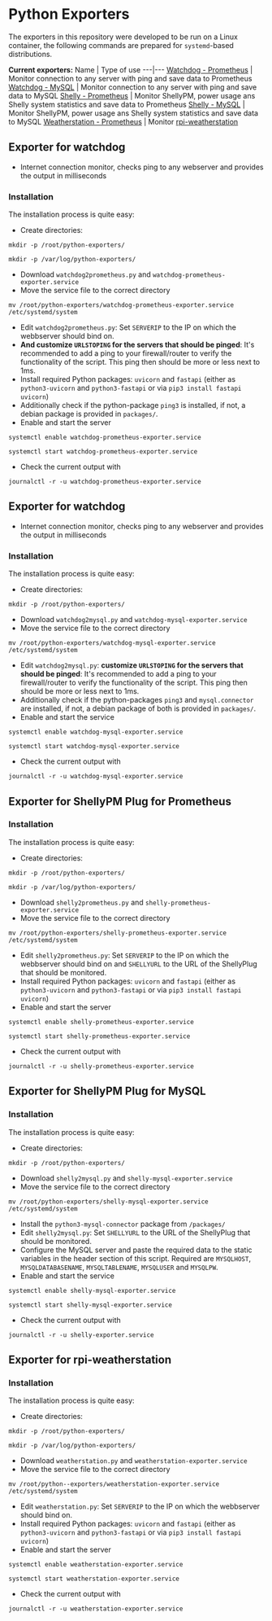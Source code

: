 # Python Exporters

The exporters in this repository were developed to be run on a Linux container, the following commands are prepared for ```systemd```-based distributions. 

**Current exporters:**
Name | Type of use
---|---
[Watchdog - Prometheus](#exporter-for-watchdog-for-prometheus) | Monitor connection to any server with ping and save data to Prometheus
[Watchdog - MySQL](#exporter-for-watchdog-for-mysql) | Monitor connection to any server with ping and save data to MySQL
[Shelly - Prometheus](#exporter-for-shellypm-plug-for-prometheus) | Monitor ShellyPM, power usage ans Shelly system statistics and save data to Prometheus
[Shelly - MySQL](#exporter-for-shellypm-plug-for-mysql) | Monitor ShellyPM, power usage ans Shelly system statistics and save data to MySQL
[Weatherstation - Prometheus](#exporter-for-rpi-weatherstation) | Monitor [rpi-weatherstation](https://github.com/Zyzonix/rpi-weatherstation)

## Exporter for watchdog 
 - Internet connection monitor, checks ping to any webserver and provides the output in milliseconds
### Installation

The installation process is quite easy:

 - Create directories:
```
mkdir -p /root/python-exporters/
```
```
mkdir -p /var/log/python-exporters/
```
 - Download ```watchdog2prometheus.py``` and ```watchdog-prometheus-exporter.service``` 
 - Move the service file to the correct directory
```
mv /root/python-exporters/watchdog-prometheus-exporter.service /etc/systemd/system
```  
 - Edit ```watchdog2prometheus.py```: Set ```SERVERIP``` to the IP on which the webbserver should bind on.
 - **And customize ```URLSTOPING``` for the servers that should be pinged**: It's recommended to add a ping to your firewall/router to verify the functionality of the script. This ping then should be more or less next to 1ms.
 - Install required Python packages: ```uvicorn``` and ```fastapi``` (either as ```python3-uvicorn``` and ```python3-fastapi``` or via ```pip3 install fastapi uvicorn```)
 - Additionally check if the python-package ```ping3``` is installed, if not, a debian package is provided in ```packages/```.
 - Enable and start the server
```
systemctl enable watchdog-prometheus-exporter.service
```
```
systemctl start watchdog-prometheus-exporter.service
```
 - Check the current output with
```
journalctl -r -u watchdog-prometheus-exporter.service
``` 

## Exporter for watchdog 
 - Internet connection monitor, checks ping to any webserver and provides the output in milliseconds
### Installation

The installation process is quite easy:

 - Create directories:
```
mkdir -p /root/python-exporters/
```
 - Download ```watchdog2mysql.py``` and ```watchdog-mysql-exporter.service``` 
 - Move the service file to the correct directory
```
mv /root/python-exporters/watchdog-mysql-exporter.service /etc/systemd/system
```  
 - Edit ```watchdog2mysql.py```: **customize ```URLSTOPING``` for the servers that should be pinged**: It's recommended to add a ping to your firewall/router to verify the functionality of the script. This ping then should be more or less next to 1ms.
 - Additionally check if the python-packages ```ping3``` and ```mysql.connector``` are installed, if not, a debian package of both is provided in ```packages/```.
 - Enable and start the service
```
systemctl enable watchdog-mysql-exporter.service
```
```
systemctl start watchdog-mysql-exporter.service
```
 - Check the current output with
```
journalctl -r -u watchdog-mysql-exporter.service
``` 

## Exporter for ShellyPM Plug for Prometheus

### Installation

The installation process is quite easy:

 - Create directories:
```
mkdir -p /root/python-exporters/
```
```
mkdir -p /var/log/python-exporters/
```
 - Download ```shelly2prometheus.py``` and ```shelly-prometheus-exporter.service``` 
 - Move the service file to the correct directory
```
mv /root/python-exporters/shelly-prometheus-exporter.service /etc/systemd/system
```  
 - Edit ```shelly2prometheus.py```: Set ```SERVERIP``` to the IP on which the webbserver should bind on and ```SHELLYURL``` to the URL of the ShellyPlug that should be monitored.
 - Install required Python packages: ```uvicorn``` and ```fastapi``` (either as ```python3-uvicorn``` and ```python3-fastapi``` or via ```pip3 install fastapi uvicorn```)
 - Enable and start the server
```
systemctl enable shelly-prometheus-exporter.service
```
```
systemctl start shelly-prometheus-exporter.service
```  
 - Check the current output with
```
journalctl -r -u shelly-prometheus-exporter.service
```

## Exporter for ShellyPM Plug for MySQL

### Installation

The installation process is quite easy:

 - Create directories:
```
mkdir -p /root/python-exporters/
```
 - Download ```shelly2mysql.py``` and ```shelly-mysql-exporter.service``` 
 - Move the service file to the correct directory
```
mv /root/python-exporters/shelly-mysql-exporter.service /etc/systemd/system
```
 - Install the ```python3-mysql-connector``` package from ```/packages/```  
 - Edit ```shelly2mysql.py```: Set ```SHELLYURL``` to the URL of the ShellyPlug that should be monitored.
 - Configure the MySQL server and paste the required data to the static variables in the header section of this script. Required are ```MYSQLHOST```, ```MYSQLDATABASENAME```, ```MYSQLTABLENAME```, ```MYSQLUSER``` and ```MYSQLPW```.
 - Enable and start the service
```
systemctl enable shelly-mysql-exporter.service
```
```
systemctl start shelly-mysql-exporter.service
```  
 - Check the current output with
```
journalctl -r -u shelly-exporter.service
```

## Exporter for rpi-weatherstation

### Installation

The installation process is quite easy:

 - Create directories:
```
mkdir -p /root/python-exporters/
```
```
mkdir -p /var/log/python-exporters/
```
 - Download ```weatherstation.py``` and ```weatherstation-exporter.service``` 
 - Move the service file to the correct directory
```
mv /root/python--exporters/weatherstation-exporter.service /etc/systemd/system
```  
 - Edit ```weatherstation.py```: Set ```SERVERIP``` to the IP on which the webbserver should bind on.
 - Install required Python packages: ```uvicorn``` and ```fastapi``` (either as ```python3-uvicorn``` and ```python3-fastapi``` or via ```pip3 install fastapi uvicorn```)
 - Enable and start the server
```
systemctl enable weatherstation-exporter.service
```
```
systemctl start weatherstation-exporter.service
```
 - Check the current output with
```
journalctl -r -u weatherstation-exporter.service
``` 
